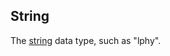 String
------

The [string](https://docs.oracle.com/javase/tutorial/java/nutsandbolts/datatypes.html) data type, such as "lphy".

